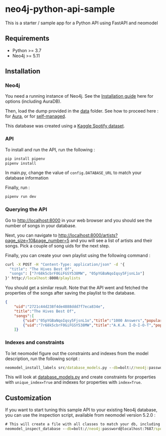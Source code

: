 # neo4j-python-api-sample
This is a starter / sample app for a Python API using FastAPI and neomodel

## Requirements
* Python >= 3.7
* Neo4j >= 5.11

## Installation

### Neo4j

You need a running instance of Neo4j. See the [Installation guide](https://neo4j.com/docs/operations-manual/current/installation/) here for options (including AuraDB).

Then, load the dump provided in the [data](/data/spotify.dump) folder. See how to proceed here : for [Aura](https://neo4j.com/docs/aura/auradb/importing/import-database/), or for [self-managed](https://neo4j.com/docs/operations-manual/current/backup-restore/restore-dump/).

This database was created using a [Kaggle Spotify dataset](https://www.kaggle.com/datasets/thedevastator/popularity-of-spotify-top-tracks-by-genre).

### API

To install and run the API, run the following :

```cmd
pip install pipenv
pipenv install
```

In main.py, change the value of `config.DATABASE_URL` to match your database information

Finally, run :

```cmd
pipenv run dev
```

### Querying the API

Go to [http://localhost:8000](http://localhost:8000) in your web browser and you should see the number of songs in your database.

Next, you can navigate to [http://localhost:8000/artists?page_size=10&page_number=5](http://localhost:8000/artists?page_size=10&page_number=5) and you will see a list of artists and their songs. Pick a couple of song uids for the next step.

Finally, you can create your own playlist using the following command :

```cmd
curl -X POST -H "Content-Type: application/json" -d '{
  "title": "The Hives Best Of",
  "songs": ["7r68k5cbrF0GiFGSY538MW", "05pYGBaNqoIqsy5FjsnL1o"]
}' http://localhost:8000/playlists
```

You should get a similar result. Note that the API went and fetched the properties of the songs after saving the playlist to the database.

```json
{
    "uid":"2721c44d238f4de4888ddd7f7eca834e",
    "title":"The Hives Best Of",
    "songs":[
        {"uid":"05pYGBaNqoIqsy5FjsnL1o","title":"1000 Answers","popularity":0},
        {"uid":"7r68k5cbrF0GiFGSY538MW","title":"A.K.A. I-D-I-O-T","popularity":0}
    ]}
```

### Indexes and constraints

To let neomodel figure out the constraints and indexes from the model description, run the following script :

```cmd
neomodel_install_labels src/database_models.py --db=bolt://neo4j:password@localhost:7687/spotify
```

This will look at [database_models.py](/src/database_models.py) and create constraints for properties with `unique_index=True` and indexes for properties with `index=True`.


## Customization

If you want to start tuning this sample API to your existing Neo4j database, you can use the inspection script, available from neomodel version 5.2.0 :

```cmd
# This will create a file with all classes to match your db, including indexes and constraints
neomodel_inspect_database --db=bolt://neo4j:password@localhost:7687/spotify --write-to src/custom_database_models.py
```

